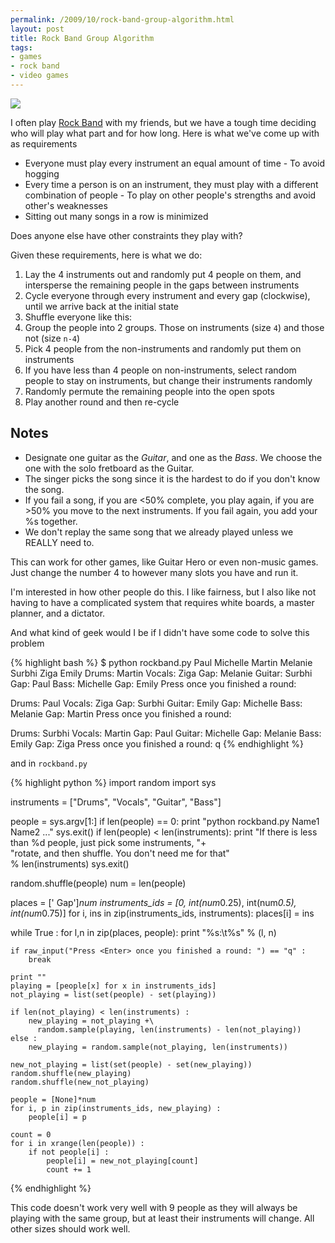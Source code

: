 ```yaml
--- 
permalink: /2009/10/rock-band-group-algorithm.html
layout: post
title: Rock Band Group Algorithm
tags: 
- games
- rock band
- video games
---
```

<img src="http://upload.wikimedia.org/wikipedia/en/e/e0/Rock_band_cover.jpg" class="right">

I often play [Rock Band](http://en.wikipedia.org/wiki/Rock_Band_%28video_game%29) with my friends, but we have a tough time deciding who will play what part and for how long. Here is what we've come up with as requirements

* Everyone must play every instrument an equal amount of time - To avoid hogging
* Every time a person is on an instrument, they must play with a different combination of people - To play on other people's strengths and avoid other's weaknesses
* Sitting out many songs in a row is minimized

Does anyone else have other constraints they play with?

Given these requirements, here is what we do:

1. Lay the 4 instruments out and randomly put 4 people on them, and intersperse the remaining people in the gaps between instruments
1. Cycle everyone through every instrument and every gap (clockwise), until we arrive back at the initial state
1. Shuffle everyone like this:
 1. Group the people into 2 groups. Those on instruments (size `4`) and those not (size `n-4`)
 1. Pick 4 people from the non-instruments and randomly put them on instruments
 1. If you have less than 4 people on non-instruments, select random people to stay on instruments, but change their instruments randomly
 1. Randomly permute the remaining people into the open spots
1. Play another round and then re-cycle

## Notes

* Designate one guitar as the *Guitar*, and one as the *Bass*. We choose the one with the solo fretboard as the Guitar.
* The singer picks the song since it is the hardest to do if you don't know the song.
* If you fail a song, if you are &lt;50% complete, you play again, if you are &gt;50% you move to the next instruments. If you fail again, you add your %s together.
* We don't replay the same song that we already played unless we REALLY need to.

This can work for other games, like Guitar Hero or even non-music games. Just change the number 4 to however many slots you have and run it.

I'm interested in how other people do this. I like fairness, but I also like not having to have a complicated system that requires white boards, a master planner, and a dictator.

And what kind of geek would I be if I didn't have some code to solve this problem

{% highlight bash %}
$ python rockband.py Paul Michelle Martin Melanie Surbhi Ziga Emily
Drums:  Martin
Vocals: Ziga
 Gap:   Melanie
Guitar: Surbhi
 Gap:   Paul
Bass:   Michelle
 Gap:   Emily
Press <Enter> once you finished a round: 

Drums:  Paul
Vocals: Ziga
 Gap:   Surbhi
Guitar: Emily
 Gap:   Michelle
Bass:   Melanie
 Gap:   Martin
Press <Enter> once you finished a round: 

Drums:  Surbhi
Vocals: Martin
 Gap:   Paul
Guitar: Michelle
 Gap:   Melanie
Bass:   Emily
 Gap:   Ziga
Press <Enter> once you finished a round: q
{% endhighlight %}

and in `rockband.py`

{% highlight python %}
import random
import sys

instruments = ["Drums", "Vocals", "Guitar", "Bass"]

people = sys.argv[1:]
if len(people) == 0:
    print "python rockband.py Name1 Name2 ..."
    sys.exit()
if len(people) < len(instruments):
    print "If there is less than %d people, just pick some instruments, "+\
      "rotate, and then shuffle. You don't need me for that"\
      % len(instruments)
    sys.exit()

random.shuffle(people)
num = len(people)

places = [' Gap']*num
instruments_ids = [0, int(num*0.25), int(num*0.5), int(num*0.75)]
for i, ins in zip(instruments_ids, instruments):
    places[i] = ins

while True :
    for l,n in zip(places, people):
        print "%s:\t%s" % (l, n)

    if raw_input("Press <Enter> once you finished a round: ") == "q" :
        break

    print ""
    playing = [people[x] for x in instruments_ids]
    not_playing = list(set(people) - set(playing))

    if len(not_playing) < len(instruments) :
        new_playing = not_playing +\
          random.sample(playing, len(instruments) - len(not_playing))
    else :
        new_playing = random.sample(not_playing, len(instruments))

    new_not_playing = list(set(people) - set(new_playing))
    random.shuffle(new_playing)
    random.shuffle(new_not_playing)

    people = [None]*num
    for i, p in zip(instruments_ids, new_playing) :
        people[i] = p

    count = 0
    for i in xrange(len(people)) :
        if not people[i] :
            people[i] = new_not_playing[count]
            count += 1
{% endhighlight %}

This code doesn't work very well with 9 people as they will always be playing with the same group, but at least their instruments will change. All other sizes should work well.
